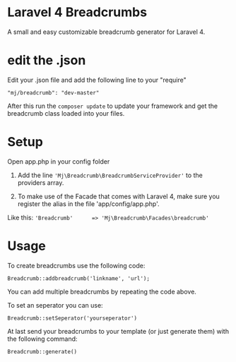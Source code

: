 Laravel 4 Breadcrumbs
============

A small and easy customizable breadcrumb generator for Laravel 4.

edit the .json
============

Edit your .json file and add the following line to your "require"

``"mj/breadcrumb": "dev-master"``

After this run the `composer update` to update your framework and get the breadcrumb class loaded into your files.

Setup
============

Open app.php in your config folder

1. Add the line `'Mj\Breadcrumb\BreadcrumbServiceProvider'` to the providers array.

2. To make use of the Facade that comes with Laravel 4, make sure you register the alias in the file 'app/config/app.php'.

Like this: `'Breadcrumb'      => 'Mj\Breadcrumb\Facades\breadcrumb'`

Usage
============

To create breadcrumbs use the following code:

``Breadcrumb::addbreadcrumb('linkname', 'url');``

You can add multiple breadcrumbs by repeating the code above.

To set an seperator you can use:

``Breadcrumb::setSeperator('yourseperator')``

At last send your breadcrumbs to your template (or just generate them) with the following command:

``Breadcrumb::generate()``
